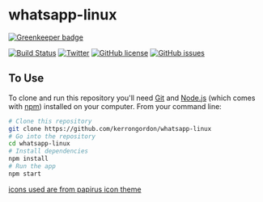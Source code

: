 # whatsapp-linux

[![Greenkeeper badge](https://badges.greenkeeper.io/kerrongordon/whatsapp-linux.svg)](https://greenkeeper.io/)

[![Build Status](https://travis-ci.org/kerrongordon/whatsapp-linux.svg?branch=master)](https://travis-ci.org/kerrongordon/whatsapp-linux)
[![Twitter](https://img.shields.io/twitter/url/https/github.com/kerrongordon/whatsapp-linux.svg?style=social&style=flat-square)](https://twitter.com/intent/tweet?text=Wow:&url=%5Bobject%20Object%5D)
[![GitHub license](https://img.shields.io/badge/license-MIT-blue.svg)](https://raw.githubusercontent.com/kerrongordon/whatsapp-linux/master/LICENSE.md)
[![GitHub issues](https://img.shields.io/github/issues/kerrongordon/whatsapp-linux.svg)](https://github.com/kerrongordon/whatsapp-linux/issues)

## To Use

To clone and run this repository you'll need [Git](https://git-scm.com) and [Node.js](https://nodejs.org/en/download/) (which comes with [npm](http://npmjs.com)) installed on your computer. From your command line:

```bash
# Clone this repository
git clone https://github.com/kerrongordon/whatsapp-linux
# Go into the repository
cd whatsapp-linux
# Install dependencies
npm install
# Run the app
npm start
```

[icons used are from papirus icon theme](https://github.com/PapirusDevelopmentTeam/papirus-icon-theme)
